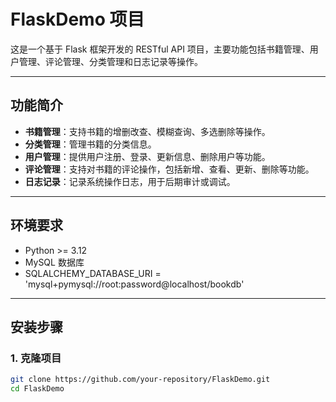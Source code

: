 # FlaskDemo 项目

这是一个基于 Flask 框架开发的 RESTful API 项目，主要功能包括书籍管理、用户管理、评论管理、分类管理和日志记录等操作。

---

## 功能简介

- **书籍管理**：支持书籍的增删改查、模糊查询、多选删除等操作。
- **分类管理**：管理书籍的分类信息。
- **用户管理**：提供用户注册、登录、更新信息、删除用户等功能。
- **评论管理**：支持对书籍的评论操作，包括新增、查看、更新、删除等功能。
- **日志记录**：记录系统操作日志，用于后期审计或调试。

---

## 环境要求

- Python >= 3.12
- MySQL 数据库
- SQLALCHEMY_DATABASE_URI = 'mysql+pymysql://root:password@localhost/bookdb'
---

## 安装步骤

### 1. 克隆项目
```bash
git clone https://github.com/your-repository/FlaskDemo.git
cd FlaskDemo
